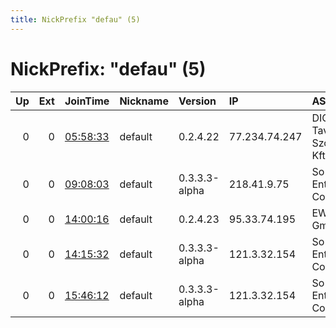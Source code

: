 ```yaml
---
title: NickPrefix "defau" (5)
---
```


# NickPrefix: "defau" (5)

|   Up |   Ext | JoinTime                                                                                            | Nickname   | Version       | IP            | AS                                  | CC   |   ORp |   Dirp | OS      | Contact   |   eFamMembers |
|-----:|------:|:----------------------------------------------------------------------------------------------------|:-----------|:--------------|:--------------|:------------------------------------|:-----|------:|-------:|:--------|:----------|--------------:|
|    0 |     0 | [05:58:33](https://metrics.torproject.org/rs.html#details/4F986B88F04AAC40D3B76A5C791202810E7C2964) | default    | 0.2.4.22      | 77.234.74.247 | DIGI Tavkozlesi es Szolgaltato Kft. | hu   |   443 |   9030 | Windows | None      |             1 |
|    0 |     0 | [09:08:03](https://metrics.torproject.org/rs.html#details/827D8177BCF400CC5AE4E33972DB976C8783311A) | default    | 0.3.3.3-alpha | 218.41.9.75   | So-net Entertainment Corporation    | jp   | 23764 |      0 | Windows | None      |             1 |
|    0 |     0 | [14:00:16](https://metrics.torproject.org/rs.html#details/7C82F21E72CC97F21EA8976B847C162A126A1F82) | default    | 0.2.4.23      | 95.33.74.195  | EWE-Tel GmbH                        | de   |   443 |   9030 | Windows | None      |             1 |
|    0 |     0 | [14:15:32](https://metrics.torproject.org/rs.html#details/A9D1F9E2ED3A31DA4527B158870FF0C8CC92AE80) | default    | 0.3.3.3-alpha | 121.3.32.154  | So-net Entertainment Corporation    | jp   | 15847 |      0 | Windows | None      |             1 |
|    0 |     0 | [15:46:12](https://metrics.torproject.org/rs.html#details/A733A01F6AF123B7E0CB6767C8C7F67EDCAD56C6) | default    | 0.3.3.3-alpha | 121.3.32.154  | So-net Entertainment Corporation    | jp   | 15847 |      0 | Windows | None      |             1 |
